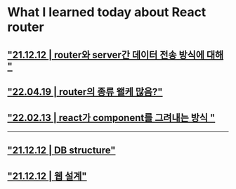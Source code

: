 # What I learned today about React router

## ["21.12.12 | router와 server간 데이터 전송 방식에 대해 "](https://github.com/ShinMini/Study-React-Router/blob/main/src/TLI/s1.md)

## ["22.04.19 | router의 종류 왤케 많음?"](https://github.com/ShinMini/Study-React-Router/blob/main/src/TLI/s2.md)

## ["22.02.13 | react가 component를 그려내는 방식 "](https://github.com/ShinMini/Study-React-Router/blob/main/src/TLI/s3.md)

---

## ["21.12.12 | DB structure"](buildPlan/dbStudy.md)

## ["21.12.12 | 웹 설계"](buildPlan/IntroduceWeb.md)
